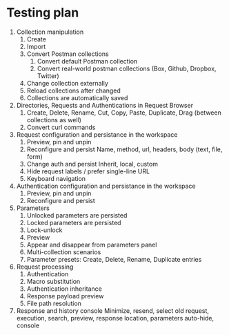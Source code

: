 # Testing plan

1. Collection manipulation
    1. Create
    2. Import
    3. Convert Postman collections
        1. Convert default Postman collection
        2. Convert real-world postman collections (Box, Github, Dropbox, Twitter)
    4. Change collection externally
    5. Reload collections after changed
    6. Collections are automatically saved
2. Directories, Requests and Authentications in Request Browser
    1. Create, Delete, Rename, Cut, Copy, Paste, Duplicate, Drag (between collections as well)
    2. Convert curl commands
3. Request configuration and persistance in the workspace
    1. Preview, pin and unpin
    2. Reconfigure and persist
        Name, method, url, headers, body (text, file, form)
    3. Change auth and persist
        Inherit, local, custom
    4. Hide request labels / prefer single-line URL
    5. Keyboard navigation
4. Authentication configuration and persistance in the workspace
    1. Preview, pin and unpin
    2. Reconfigure and persist
5. Parameters
    1. Unlocked parameters are persisted
    2. Locked parameters are persisted
    3. Lock-unlock
    4. Preview
    5. Appear and disappear from parameters panel
    6. Multi-collection scenarios
    7. Parameter presets: Create, Delete, Rename, Duplicate entries
6. Request processing
    1. Authentication
    2. Macro substitution
    3. Authentication inheritance
    4. Response payload preview
    5. File path resolution
7. Response and history console
    Minimize, resend, select old request, execution, search, preview, response location, parameters auto-hide, console
